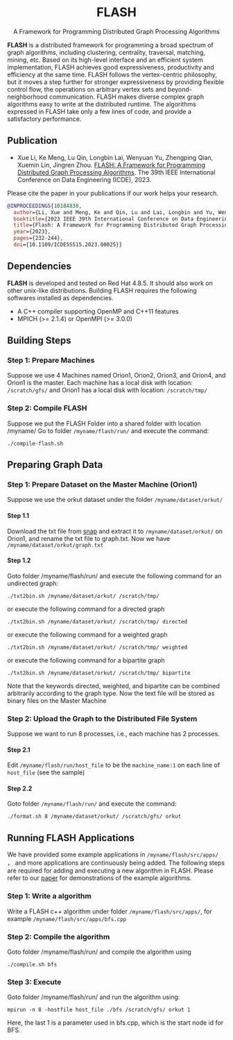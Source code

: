 <h1 align="center">
    <br> FLASH
</h1>
<p align="center">
   A Framework for Programming Distributed Graph Processing Algorithms
</p>

**FLASH** is a distributed framework for programming a broad spectrum of graph algorithms, including clustering, centrality, traversal, matching, mining, etc. Based on its high-level interface and an efficient system implementation, FLASH achieves good expressiveness, productivity and efficiency at the same time. FLASH follows the vertex-centric philosophy, but it moves a step further for stronger expressiveness by providing flexible control flow, the operations on arbitrary vertex sets and beyond-neighborhood communication. FLASH makes diverse complex graph algorithms easy to write at the distributed runtime. The algorithms expressed in FLASH take only a few lines of code, and provide a satisfactory performance.

## Publication 
- Xue Li, Ke Meng, Lu Qin, Longbin Lai, Wenyuan Yu, Zhengping Qian, Xuemin Lin, Jingren Zhou. [FLASH: A Framework for Programming Distributed Graph Processing Algorithms](https://ieeexplore.ieee.org/document/10184838). The 39th IEEE International Conference on Data Engineering (ICDE), 2023.

Please cite the paper in your publications if our work helps your research.
```bibtex
@INPROCEEDINGS{10184838,
  author={Li, Xue and Meng, Ke and Qin, Lu and Lai, Longbin and Yu, Wenyuan and Qian, Zhengping and Lin, Xuemin and Zhou, Jingren},
  booktitle={2023 IEEE 39th International Conference on Data Engineering (ICDE)}, 
  title={Flash: A Framework for Programming Distributed Graph Processing Algorithms}, 
  year={2023},
  pages={232-244},
  doi={10.1109/ICDE55515.2023.00025}}
```


## Dependencies
**FLASH** is developed and tested on Red Hat 4.8.5. It should also work on other unix-like distributions. Building FLASH requires the following softwares installed as dependencies.
- A C++ compiler supporting OpenMP and C++11 features
- MPICH (>= 2.1.4) or OpenMPI (>= 3.0.0)


## Building Steps

### Step 1: Prepare Machines
Suppose we use 4 Machines named Orion1, Orion2, Orion3, and Orion4, and Orion1 is the master. Each machine has a local disk with location: `/scratch/gfs/` and Orion1 has a local disk with location: `/scratch/tmp/`
    
### Step 2: Compile FLASH
Suppose we put the FLASH Folder into a shared folder with location /myname/
Go to folder `/myname/flash/run/` and execute the command: 

`./compile-flash.sh`

## Preparing Graph Data

### Step 1: Prepare Dataset on the Master Machine (Orion1)
Suppose we use the orkut dataset under the folder `/myname/dataset/orkut/`
#### Step 1.1
Download the txt file from [snap](http://snap.stanford.edu/data/com-Orkut.html) and extract it to `/myname/dataset/orkut/` on Orion1, and rename the txt file to graph.txt. Now we have  `/myname/dataset/orkut/graph.txt`
#### Step 1.2 
Goto folder /myname/flash/run/ and execute the following command for an undirected graph: 

`./txt2bin.sh /myname/dataset/orkut/ /scratch/tmp/`

or execute the following command for a directed graph

`./txt2bin.sh /myname/dataset/orkut/ /scratch/tmp/ directed`

or execute the following command for a weighted graph 

`./txt2bin.sh /myname/dataset/orkut/ /scratch/tmp/ weighted`

or execute the following command for a bipartite graph 

`./txt2bin.sh /myname/dataset/orkut/ /scratch/tmp/ bipartite`

Note that the keywords directed, weighted, and bipartite can be combined arbitrarily according to the graph type.
Now the text file will be stored as binary files on the Master Machine
    
### Step 2: Upload the Graph to the Distributed File System
Suppose we want to run 8 processes, i.e., each machine has 2 processes. 
#### Step 2.1 
Edit `/myname/flash/run/host_file` to be the `machine_name:1` on each line of `host_file` (see the sample)
#### Step 2.2
Goto folder `/myname/flash/run/` and execute the command: 

`./format.sh 8 /myname/dataset/orkut/ /scratch/gfs/ orkut`

## Running FLASH Applications
We have provided some example applications in `/myname/flash/src/apps/` ， and more applications are continuously being added. The following steps are required for adding and executing a new algorithm in FLASH. Please refer to our [paper](https://graphscope.io/flash-full.pdf) for demonstrations of the example algorithms.

### Step 1: Write a algorithm
Write a FLASH c++ algorithm under folder `/myname/flash/src/apps/`, for example `/myname/flash/src/apps/bfs.cpp`
### Step 2: Compile the algorithm
Goto folder /myname/flash/run/ and compile the algorithm using 

`./compile.sh bfs`
### Step 3: Execute 
Goto folder /myname/flash/run/ and run the algorithm using: 

`mpirun -n 8 -hostfile host_file ./bfs /scratch/gfs/ orkut 1`

Here, the last 1 is a parameter used in bfs.cpp, which is the start node id for BFS.
    
